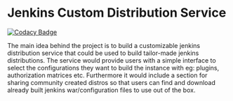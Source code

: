 # Jenkins Custom Distribution Service

[![Codacy Badge](https://api.codacy.com/project/badge/Grade/cfca19d2dff84c6290765df4bd5859c3)](https://app.codacy.com/gh/jenkinsci/custom-distribution-service?utm_source=github.com&utm_medium=referral&utm_content=jenkinsci/custom-distribution-service&utm_campaign=Badge_Grade_Settings)

The main idea behind the project is to build a customizable jenkins distribution service that could be used to build tailor-made jenkins distributions. The service would provide users with a simple interface to select the configurations they want to build the instance with eg: plugins, authorization matrices etc. Furthermore it would include a section for sharing community created distros so that users can find and download already built jenkins war/configuration files to use out of the box.
